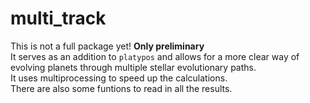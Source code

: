 # multi_track

This is not a full package yet! **Only preliminary** <br>
It serves as an addition to `platypos` and allows for a more clear way of evolving planets through multiple stellar evolutionary paths. <br>
It uses multiprocessing to speed up the calculations. <br>
There are also some funtions to read in all the results. <br>
